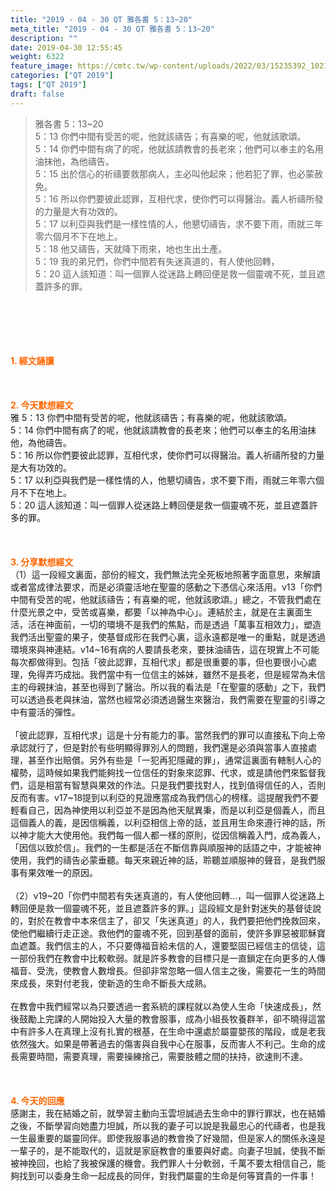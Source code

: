 ```yaml
---
title: "2019 - 04 - 30 QT 雅各書 5：13~20"
meta_title: "2019 - 04 - 30 QT 雅各書 5：13~20"
description: ""
date: 2019-04-30 12:55:45
weight: 6322
feature_image: https://cmtc.tw/wp-content/uploads/2022/03/15235392_10211799862337740_180693556567566654_o-1.webp
categories: ["QT 2019"]
tags: ["QT 2019"]
draft: false
---
```


<blockquote>雅各書 5：13~20<br />
5：13 你們中間有受苦的呢，他就該禱告；有喜樂的呢，他就該歌頌。<br />
5：14 你們中間有病了的呢，他就該請教會的長老來；他們可以奉主的名用油抹他，為他禱告。<br />
5：15 出於信心的祈禱要救那病人，主必叫他起來；他若犯了罪，也必蒙赦免。<br />
5：16 所以你們要彼此認罪，互相代求，使你們可以得醫治。義人祈禱所發的力量是大有功效的。<br />
5：17 以利亞與我們是一樣性情的人，他懇切禱告，求不要下雨，雨就三年零六個月不下在地上。<br />
5：18 他又禱告，天就降下雨來，地也生出土產。<br />
5：19 我的弟兄們，你們中間若有失迷真道的，有人使他回轉，<br />
5：20 這人該知道：叫一個罪人從迷路上轉回便是救一個靈魂不死，並且遮蓋許多的罪。</blockquote><br />
&nbsp;<br />
<br />
&nbsp;<br />
<br />
<span style="color: #ff6600;"><strong>1. </strong><strong>經文誦讀</strong></span><br />
<br />
<span style="color: #ff6600;"><strong> </strong></span><br />
<br />
<span style="color: #ff6600;"><strong>2. 今天默想</strong><strong>經文<br />
</strong></span>雅 5：13 你們中間有受苦的呢，他就該禱告；有喜樂的呢，他就該歌頌。<br />
5：14 你們中間有病了的呢，他就該請教會的長老來；他們可以奉主的名用油抹他，為他禱告。<br />
5：16 所以你們要彼此認罪，互相代求，使你們可以得醫治。義人祈禱所發的力量是大有功效的。<br />
5：17 以利亞與我們是一樣性情的人，他懇切禱告，求不要下雨，雨就三年零六個月不下在地上。<br />
5：20 這人該知道：叫一個罪人從迷路上轉回便是救一個靈魂不死，並且遮蓋許多的罪。<br />
<br />
&nbsp;<br />
<br />
<span style="color: #ff6600;"><strong>3. 分享默想經文<br />
</strong></span>（1）這一段經文裏面，部份的經文，我們無法完全死板地照著字面意思，來解讀或者當成律法要求，而是必須靈活地在聖靈的感動之下憑信心來活用。v13「你們中間有受苦的呢，他就該禱告；有喜樂的呢，他就該歌頌。」總之，不管我們處在什麼光景之中，受苦或喜樂，都要「以神為中心」。連結於主，就是在主裏面生活，活在神面前，一切的環境不是我們的焦點，而是透過「萬事互相效力」，塑造我們活出聖靈的果子，使基督成形在我們心裏，這永遠都是唯一的重點，就是透過環境來與神連結。v14~16有病的人要請長老來，要抹油禱告，這在現實上不可能每次都做得到。包括「彼此認罪，互相代求」都是很重要的事，但也要很小心處理，免得弄巧成拙。我們當中有一位信主的姊妹，雖然不是長老，但是經常為未信主的母親抹油，甚至也得到了醫治。所以我的看法是「在聖靈的感動」之下，我們可以透過長老與抹油，當然也經常必須透過醫生來醫治，我們需要在聖靈的引導之中有靈活的彈性。<br />
<br />
「彼此認罪，互相代求」這是十分有能力的事。當然我們的罪可以直接私下向上帝承認就行了，但是對於有些明顯得罪別人的問題，我們還是必須與當事人直接處理，甚至作出賠償。另外有些是「一犯再犯隱藏的罪」，通常這裏面有轄制人心的權勢，這時候如果我們能夠找一位信任的對象來認罪、代求，或是請他們來監督我們，這是相當有智慧與果效的作法。只是我們要找對人，找到值得信任的人，否則反而有害。v17~18提到以利亞的見證應當成為我們信心的榜樣。這提醒我們不要輕看自己，因為神使用以利亞並不是因為他天賦異秉，而是以利亞是個義人，而且這個義人的義，是因信稱義，以利亞相信上帝的話，並且用生命來遵行神的話，所以神才能大大使用他。我們每一個人都一樣的原則，從因信稱義入門，成為義人，「因信以致於信」。我們的一生都是活在不斷信靠與順服神的話語之中，才能被神使用，我們的禱告必蒙垂聽。每天來親近神的話，聆聽並順服神的聲音，是我們服事有果效唯一的原因。<br />
<br />
（2）v19~20「你們中間若有失迷真道的，有人使他回轉…，叫一個罪人從迷路上轉回便是救一個靈魂不死，並且遮蓋許多的罪。」這段經文是針對迷失的基督徒說的，對於在教會中本來信主了，卻又「失迷真道」的人，我們要把他們挽救回來，使他們繼續行走正途。救他們的靈魂不死，回到基督的面前，使許多罪惡被耶穌寶血遮蓋。我們信主的人，不只要傳福音給未信的人，還要堅固已經信主的信徒，這一部份我們在教會中比較軟弱。就是許多教會的目標只是一直鎖定在向更多的人傳福音、受洗，使教會人數增長。但卻非常忽略一個人信主之後，需要花一生的時間來成長，來對付老我，使新造的生命不斷長大成熟。<br />
<br />
在教會中我們經常以為只要透過一套系統的課程就以為使人生命「快速成長」，然後鼓勵上完課的人開始投入大量的教會服事，成為小組長牧養群羊，卻不曉得這當中有許多人在真理上沒有扎實的根基，在生命中還處於屬靈嬰孩的階段，或是老我依然強大。如果是帶著過去的傷害與自我中心在服事，反而害人不利己。生命的成長需要時間，需要真理，需要操練捨己，需要肢體之間的扶持，欲速則不達。<br />
<br />
&nbsp;<br />
<br />
<span style="color: #ff6600;"><strong>4. 今天的回應<br />
</strong></span>感謝主，我在結婚之前，就學習主動向玉雲坦誠過去生命中的罪行罪狀，也在結婚之後，不斷學習向她盡力坦誠，所以我的妻子可以說是我最忠心的代禱者，也是我一生最重要的屬靈同伴。即使我服事過的教會換了好幾間，但是家人的關係永遠是一輩子的，是不能取代的，這就是家庭教會的重要與好處。向妻子坦誠，使我不斷被神挽回，也給了我被保護的機會。我們罪人十分軟弱，千萬不要太相信自己，能夠找到可以委身生命一起成長的同伴，對我們屬靈的生命是何等寶貴的一件事！
        